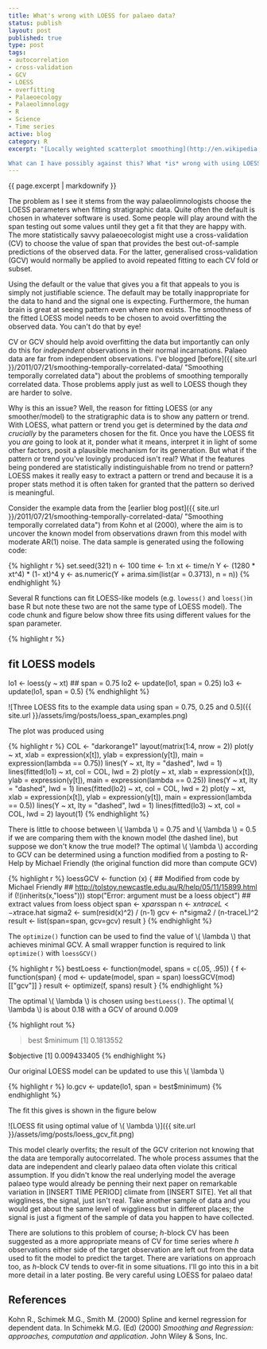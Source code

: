 ```yaml
--- 
title: What's wrong with LOESS for palaeo data?
status: publish
layout: post
published: true
type: post
tags: 
- autocorrelation
- cross-validation
- GCV
- LOESS
- overfitting
- Palaeoecology
- Palaeolimnology
- R
- Science
- Time series
active: blog
category: R
excerpt: "[Locally weighted scatterplot smoothing](http://en.wikipedia.org/wiki/Local_regression) (LOWESS) or local regression (LOESS) is widely used to highlight \"signal\" in variables from stratigraphic sequences. It is a user-friendly way of fitting a local model that derives its form from the data themselves rather than having to be specified *a priori* by the user. There are generally two things that a user has to specify when using LOESS; **&lambda;**  the span or bandwidth of the local window and **&alpha;** the degree of polynomial used in the local regression. Both control the smoothness of the fitted model, with smaller spans and higher degree polynomials giving less-smooth (more-rough) models. Usually it is just the span value that is changed, for expedience.\n\n

What can I have possibly against this? What *is* wrong with using LOESS for palaeo data?"
---
```


{{ page.excerpt | markdownify }}

The problem as I see it stems from the way palaeolimnologists choose the LOESS parameters when fitting stratigraphic data. Quite often the default is chosen in whatever software is used. Some people will play around with the span testing out some values until they get a fit that they are happy with. The more statistically savvy palaeoecologist might use a cross-validation (CV) to choose the value of span that provides the best out-of-sample predictions of the observed data. For the latter, generalised cross-validation (GCV) would normally be applied to avoid repeated fitting to each CV fold or subset.

Using the default or the value that gives you a fit that appeals to you is simply not justifiable science. The default may be totally inappropriate for the data to hand and the signal one is expecting. Furthermore, the human brain is great at seeing pattern even where non exists. The smoothness of the fitted LOESS model needs to be chosen to avoid overfitting the observed data. You can't do that by eye!

CV or GCV should help avoid overfitting the data but importantly can only do this for *independent* observations in their normal incarnations. Palaeo data are far from independent observations. I've blogged [before]({{ site.url }}/2011/07/21/smoothing-temporally-correlated-data/ "Smoothing temporally correlated data") about the problems of smoothing temporally correlated data. Those problems apply just as well to LOESS though they are harder to solve.

Why is this an issue? Well, the reason for fitting LOESS (or any smoother/model) to the stratigraphic data is to show any pattern or trend. With LOESS, what pattern or trend you get is determined by the data *and crucially* by the parameters chosen for the fit. Once you have the LOESS fit you *are* going to look at it, ponder what it means, interpret it in light of some other factors, posit a plausible mechanism for its generation. But what if the pattern or trend you've lovingly produced isn't real? What if the features being pondered are statistically indistinguishable from no trend or pattern? LOESS makes it really easy to extract a pattern or trend and because it is a proper stats method it is often taken for granted that the pattern so derived is meaningful.

Consider the example data from the [earlier blog post]({{ site.url }}/2011/07/21/smoothing-temporally-correlated-data/ "Smoothing temporally correlated data") from Kohn et al (2000), where the aim is to uncover the known model from observations drawn from this model with moderate AR(1) noise. The data sample is generated using the following code:

{% highlight r %}
set.seed(321)
n <- 100
time <- 1:n
xt <- time/n
Y <- (1280 * xt^4) * (1- xt)^4
y <- as.numeric(Y + arima.sim(list(ar = 0.3713), n = n))
{% endhighlight %}

Several R functions can fit LOESS-like models (e.g. `lowess()` and `loess()`in base R but note these two are not the same type of LOESS model). The code chunk and figure below show three fits using different values for the span parameter.

{% highlight r %}
## fit LOESS models
lo1 <- loess(y ~ xt) ## span = 0.75
lo2 <- update(lo1, span = 0.25)
lo3 <- update(lo1, span = 0.5)
{% endhighlight %}

![Three LOESS fits to the example data using span = 0.75, 0.25 and 0.5]({{ site.url }}/assets/img/posts/loess_span_examples.png)

The plot was produced using

{% highlight r %}
COL <- "darkorange1"
layout(matrix(1:4, nrow = 2))
plot(y ~ xt, xlab = expression(x[t]), ylab = expression(y[t]),
     main = expression(lambda == 0.75))
lines(Y ~ xt, lty = "dashed", lwd = 1)
lines(fitted(lo1) ~ xt, col = COL, lwd = 2)
plot(y ~ xt, xlab = expression(x[t]), ylab = expression(y[t]),
     main = expression(lambda == 0.25))
lines(Y ~ xt, lty = "dashed", lwd = 1)
lines(fitted(lo2) ~ xt, col = COL, lwd = 2)
plot(y ~ xt, xlab = expression(x[t]), ylab = expression(y[t]),
     main = expression(lambda == 0.5))
lines(Y ~ xt, lty = "dashed", lwd = 1)
lines(fitted(lo3) ~ xt, col = COL, lwd = 2)
layout(1)
{% endhighlight %}

There is little to choose between \\( \\lambda \\) = 0.75 and \\( \\lambda \\) = 0.5 if we are comparing them with the known model (the dashed line), but suppose we don't know the true model? The optimal \\( \\lambda \\) according to GCV can be determined using a function modified from a posting to R-Help by Michael Friendly (the original function did more than compute GCV)

{% highlight r %}
loessGCV <- function (x) {
    ## Modified from code by Michael Friendly
    ## http://tolstoy.newcastle.edu.au/R/help/05/11/15899.html
    if (!(inherits(x,"loess"))) stop("Error: argument must be a loess object")
    ## extract values from loess object
    span <- x$pars$span
    n <- x$n
    traceL <- x$trace.hat
    sigma2 <- sum(resid(x)^2) / (n-1)
    gcv  <- n*sigma2 / (n-traceL)^2
    result <- list(span=span, gcv=gcv)
    result
}
{% endhighlight %}

The `optimize()` function can be used to find the value of \\( \\lambda \\) that achieves minimal GCV. A small wrapper function is required to link `optimize()` with `loessGCV()`

{% highlight r %}
bestLoess <- function(model, spans = c(.05, .95)) {
    f <- function(span) {
        mod <- update(model, span = span)
        loessGCV(mod)[["gcv"]]
    }
    result <- optimize(f, spans)
    result
}
{% endhighlight %}

The optimal \\( \\lambda \\) is chosen using `bestLoess()`. The optimal \\( \\lambda \\) is about 0.18 with a GCV of around 0.009

{% highlight rout %}
> best
$minimum
[1] 0.1813552

$objective
[1] 0.009433405
{% endhighlight %}

Our original LOESS model can be updated to use this \\( \\lambda \\)

{% highlight r %}
lo.gcv <- update(lo1, span = best$minimum)
{% endhighlight %}

The fit this gives is shown in the figure below

![LOESS fit using optimal value of \\( \\lambda \\)]({{ site.url }}/assets/img/posts/loess_gcv_fit.png)

This model clearly overfits; the result of the GCV criterion not knowing that the data are temporally autocorrelated. The whole process assumes that the data are independent and clearly palaeo data often violate this critical assumption. If you didn't know the real underlying model the average palaeo type would already be penning their next paper on remarkable variation in [INSERT TIME PERIOD] climate from [INSERT SITE]. Yet all that wiggliness, the signal, just isn't real. Take another sample of data and you would get about the same level of wiggliness but in different places; the signal is just a figment of the sample of data you happen to have collected.

There are solutions to this problem of course; *h*-block CV has been suggested as a more appropriate means of CV for time series where *h* observations either side of the target observation are left out from the data used to fit the model to predict the target. There are variations on approach too, as *h*-block CV tends to over-fit in some situations. I'll go into this in a bit more detail in a later posting. Be very careful using LOESS for palaeo data!

## References

Kohn R., Schimek M.G., Smith M. (2000) Spline and kernel regression for dependent data. In Schimekk M.G. (Ed) (2000) *Smoothing and Regression: approaches, computation and application*. John Wiley & Sons, Inc.
